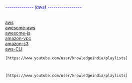   
<h6 style="color:blue;">-------------- (aws) -----------------</h6>
	<a href="https://www.naukri.com/aws-jobs"> aws </a><br>
	<a href="https://github.com/donnemartin/awesome-aws">awesome-aws </a><br> 
	<a href="https://github.com/sorrycc/awesome-javascript#bundlers">awesome-js</a><br>
	<a href="https://stackoverflow.com/questions/tagged/amazon-vpc">amazon-vpc</a><br>
	<a href="https://stackoverflow.com/questions/tagged/amazon-s3">amazon-s3 </a><br>
	<a href="http://docs.aws.amazon.com/cli/latest/index.html">aws-CLI </a><br>
	
	[https://www.youtube.com/user/knowledgeindia/playlists]
	
	
	
	[https://www.youtube.com/user/knowledgeindia/playlists]
     
